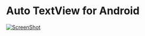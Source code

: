 # Auto TextView for Android
[![ScreenShot](shine.gif)](https://github.com/wangdaliu/AutoTextView/blob/master/auto.gif)
